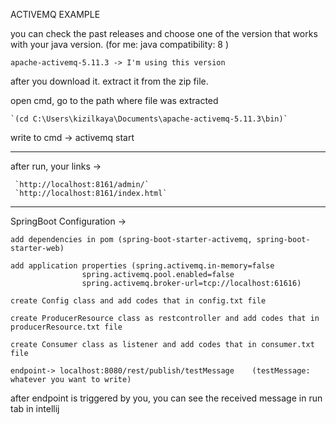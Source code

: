 ACTIVEMQ EXAMPLE

you can check the past releases and choose one of the version that works with your java version. (for me: java compatibility: 8 )

	apache-activemq-5.11.3 -> I'm using this version

after you download it. extract it from the zip file.

open cmd, go to the path where file was extracted 

    `(cd C:\Users\kizilkaya\Documents\apache-activemq-5.11.3\bin)`

write to cmd -> activemq start

______________________________________
after run, your links ->

     `http://localhost:8161/admin/`
     `http://localhost:8161/index.html`
______________________________________
SpringBoot Configuration ->

	add dependencies in pom (spring-boot-starter-activemq, spring-boot-starter-web)

	add application properties (spring.activemq.in-memory=false
				    spring.activemq.pool.enabled=false
				    spring.activemq.broker-url=tcp://localhost:61616)

	create Config class and add codes that in config.txt file 

	create ProducerResource class as restcontroller and add codes that in producerResource.txt file

	create Consumer class as listener and add codes that in consumer.txt file
	
	endpoint-> localhost:8080/rest/publish/testMessage    (testMessage: whatever you want to write)

after endpoint is triggered by you, you can see the received message in run tab in intellij